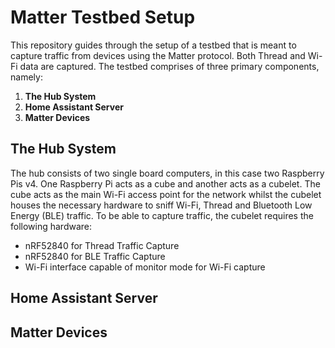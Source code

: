 # Matter Testbed Setup
This repository guides through the setup of a testbed that is meant to capture traffic from devices using the Matter
protocol. Both Thread and Wi-Fi data are captured. The testbed comprises of three primary components, namely:
1. **The Hub System**
2. **Home Assistant Server**
3. **Matter Devices**

## The Hub System
The hub consists of two single board computers, in this case two Raspberry Pis v4. One Raspberry Pi acts as a cube and another acts as a cubelet. 
The cube acts as the main Wi-Fi access point for the network whilst the cubelet houses the necessary hardware to sniff Wi-Fi, Thread and Bluetooth Low Energy (BLE) traffic. To be able to capture traffic, the cubelet requires the following hardware:
* nRF52840 for Thread Traffic Capture
* nRF52840 for BLE Traffic Capture
* Wi-Fi interface capable of monitor mode for Wi-Fi capture




## Home Assistant Server

## Matter Devices
